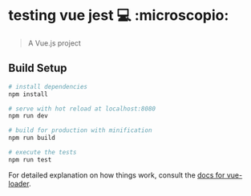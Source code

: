 # testing vue jest :computer: :microscopio:

> A Vue.js project

## Build Setup

``` bash
# install dependencies
npm install

# serve with hot reload at localhost:8080
npm run dev

# build for production with minification
npm run build

# execute the tests
npm run test
```

For detailed explanation on how things work, consult the [docs for vue-loader](http://vuejs.github.io/vue-loader).

